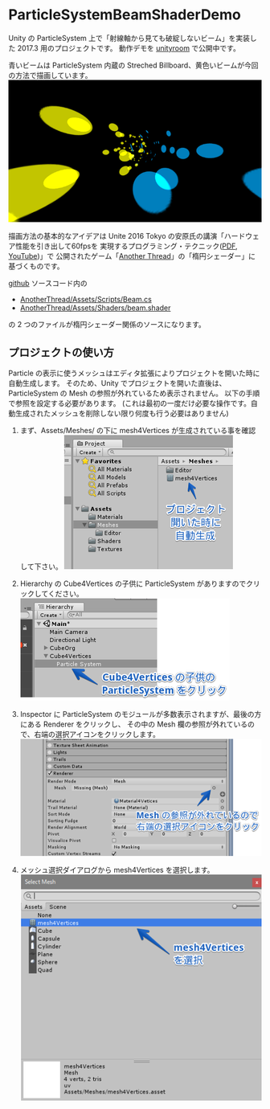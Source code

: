 # ParticleSystemBeamShaderDemo

Unity の ParticleSystem 上で「射線軸から見ても破綻しないビーム」を実装した 2017.3 用のプロジェクトです。
動作デモを [unityroom](https://unityroom.com/games/particlesystembeamshaderdemo) で公開中です。

青いビームは ParticleSystem 内蔵の Streched Billboard、黄色いビームが今回の方法で描画しています。
![サンプル画像](images/Sample.png)

描画方法の基本的なアイデアは Unite 2016 Tokyo の安原氏の講演「ハードウェア性能を引き出して60fpsを
実現するプログラミング・テクニック([PDF](http://japan.unity3d.com/unite/unite2016/files/DAY1_1700_room1_Yasuhara.pdf), [YouTube](https://youtu.be/VNVDtUT_4rs))」で
公開されたゲーム「[Another Thread](https://github.com/unity3d-jp/AnotherThread)」の「楕円シェーダー」に基づくものです。

[github](https://github.com/unity3d-jp/AnotherThread) ソースコード内の
- [AnotherThread/Assets/Scripts/Beam.cs](https://github.com/unity3d-jp/AnotherThread/blob/master/Assets/Shaders/beam.shader)
- [AnotherThread/Assets/Shaders/beam.shader](https://github.com/unity3d-jp/AnotherThread/blob/master/Assets/Scripts/Beam.cs)

の 2 つのファイルが楕円シェーダー関係のソースになります。

## プロジェクトの使い方

Particle の表示に使うメッシュはエディタ拡張によりプロジェクトを開いた時に自動生成します。
そのため、Unity でプロジェクトを開いた直後は、ParticleSystem の Mesh の参照が外れているため表示されません。
以下の手順で参照を設定する必要があります。
(これは最初の一度だけ必要な操作です。自動生成されたメッシュを削除しない限り何度も行う必要はありません)

1. まず、Assets/Meshes/ の下に mesh4Vertices が生成されている事を確認して下さい。
![自動生成されたメッシュアセット](images/00-CreatedMesh.png)

2. Hierarchy の Cube4Vertices の子供に ParticleSystem がありますのでクリックしてください。
![ParticleSystem をクリック](images/01-ClickParticleSystem.png)

3. Inspector に ParticleSystem のモジュールが多数表示されますが、最後の方にある Renderer をクリックし、
その中の Mesh 欄の参照が外れているので、右端の選択アイコンをクリックします。
![参照の外れたメッシュの選択アイコンをクリック](images/02-ClickMeshSelector.png)

4. メッシュ選択ダイアログから mesh4Vertices を選択します。
![メッシュを選択](images/03-SelectMesh.png)


